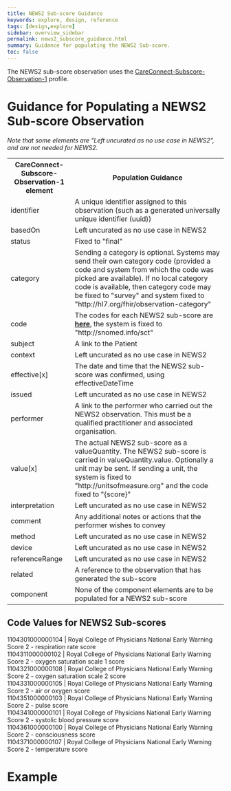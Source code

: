 ```yaml
---
title: NEWS2 Sub-score Guidance
keywords: explore, design, reference
tags: [design,explore]
sidebar: overview_sidebar
permalink: news2_subscore_guidance.html
summary: Guidance for populating the NEWS2 Sub-score.
toc: false
---
```


The NEWS2 sub-score observation uses the <a href="https://fhir.hl7.org.uk/STU3/StructureDefinition/CareConnect-Subscore-Observation-1">CareConnect-Subscore-Observation-1</a> profile.

# Guidance for Populating a NEWS2 Sub-score Observation #

_Note that some elements are "Left uncurated as no use case in NEWS2", and are not needed for NEWS2._

<table>
<tr><th>CareConnect-Subscore-Observation-1 element</th><th>Population Guidance</th></tr>
<tr><td>identifier</td><td>A unique identifier assigned to this observation (such as a generated universally unique identifier (uuid))</td></tr>
<tr><td>basedOn</td><td>Left uncurated as no use case in NEWS2</td></tr>
<tr><td>status</td><td>Fixed to "final"</td></tr>
<tr><td>category</td><td>Sending a category is optional. Systems may send their own category code (provided a code and system from which the code was picked are available). If no local category code is available, then category code may be fixed to "survey" and system fixed to "http://hl7.org/fhir/observation-category"</td></tr>
<tr><td>code</td><td>The codes for each NEWS2 sub-score are <a href="#code-values-for-news2-sub-scores"><b>here</b></a>, the system is fixed to "http://snomed.info/sct"</td></tr>
<tr><td>subject</td><td>A link to the Patient</td></tr>
<tr><td>context</td><td>Left uncurated as no use case in NEWS2</td></tr>
<tr><td>effective[x]</td><td>The date and time that the NEWS2 sub-score was confirmed, using effectiveDateTime</td></tr>
<tr><td>issued</td><td>Left uncurated as no use case in NEWS2</td></tr>
<tr><td>performer</td><td>A link to the performer who carried out the NEWS2 observation. This must be a qualified practitioner and associated organisation.</td></tr>
<tr><td>value[x]</td><td>The actual NEWS2 sub-score as a valueQuantity. The NEWS2 sub-score is carried in valueQuantity.value. Optionally a unit may be sent. If sending a unit, the system is fixed to "http://unitsofmeasure.org" and the code fixed to "{score}"</td></tr>
<tr><td>interpretation</td><td>Left uncurated as no use case in NEWS2</td></tr>
<tr><td>comment</td><td>Any additional notes or actions that the performer wishes to convey</td></tr>
<tr><td>method</td><td>Left uncurated as no use case in NEWS2</td></tr>
<tr><td>device</td><td>Left uncurated as no use case in NEWS2</td></tr>
<tr><td>referenceRange</td><td>Left uncurated as no use case in NEWS2</td></tr>
<tr><td>related</td><td>A reference to the observation that has generated the sub-score</td></tr>
<tr><td>component</td><td>None of the component elements are to be populated for a NEWS2 sub-score</td></tr>
</table>

## Code Values for NEWS2 Sub-scores ##
1104301000000104 | Royal College of Physicians National Early Warning Score 2 - respiration rate score  <br/>
1104311000000102 | Royal College of Physicians National Early Warning Score 2 - oxygen saturation scale 1 score <br/>
1104321000000108 | Royal College of Physicians National Early Warning Score 2 - oxygen saturation scale 2 score <br/>
1104331000000105 | Royal College of Physicians National Early Warning Score 2 - air or oxygen score <br/>
1104351000000103 | Royal College of Physicians National Early Warning Score 2 - pulse score <br/>
1104341000000101 | Royal College of Physicians National Early Warning Score 2 - systolic blood pressure score <br/>
1104361000000100 | Royal College of Physicians National Early Warning Score 2 - consciousness score <br/>
1104371000000107 | Royal College of Physicians National Early Warning Score 2 - temperature score

# Example #

<script src="https://gist.github.com/IOPS-DEV/3afd69d2baa1b48bb2cd65d5c8c429f4.js"></script>

